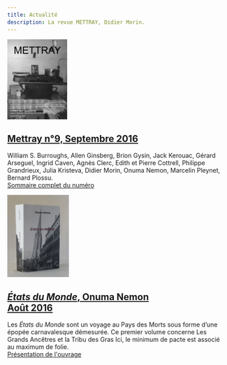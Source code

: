 ```yaml
---
title: Actualité
description: La revue METTRAY, Didier Morin.
---
```


<p class="clear no-margin"><img class="right" src="/files/mettray-s2-09.png" alt="METTRAY n°9. Septembre 2016."></p>

## [<span class="mettray">Mettray</span> n°9, <span class="date">Septembre 2016</span>](/serie-2#mettray-n9-septembre-2016)

William S. Burroughs, Allen Ginsberg, Brion Gysin, Jack Kerouac, Gérard Arseguel, Ingrid Caven, Agnès Clerc, Edith et Pierre Cottrell, Philippe Grandrieux, Julia Kristeva, Didier Morin, Onuma Nemon, Marcelin Pleynet, Bernard Plossu.  
[Sommaire complet du numéro](/serie-2#mettray-n9-septembre-2016)


<p class="clear no-margin"><img class="right" width="141" height="188" src="/files/livre-on/couverture-on.jpg" alt="États du Monde, Onuma Nemon"></p>

## [_États du Monde_, Onuma Nemon<br><span class="date">Août 2016</span>](/etats-du-monde)

Les _États du Monde_ sont un voyage au Pays des Morts sous forme d’une épopée carnavalesque démesurée. Ce premier volume concerne Les Grands Ancêtres et la Tribu des Gras Ici, le minimum de pacte est associé au maximum de folie.  
[Présentation de l'ouvrage](/etats-du-monde)
